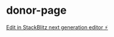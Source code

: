 # donor-page

[Edit in StackBlitz next generation editor ⚡️](https://stackblitz.com/~/github.com/pragatiii27/donor-page)